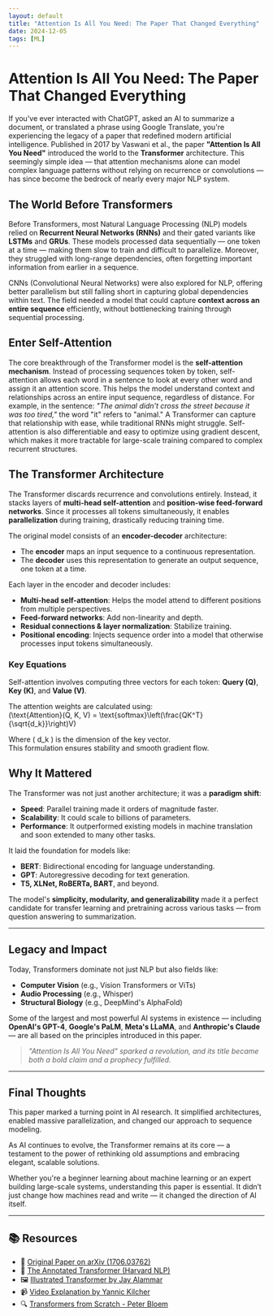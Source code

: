 ```yaml
---
layout: default
title: "Attention Is All You Need: The Paper That Changed Everything"
date: 2024-12-05
tags: [ML]
---
```


# Attention Is All You Need: The Paper That Changed Everything

If you've ever interacted with ChatGPT, asked an AI to summarize a document, or translated a phrase using Google Translate, you're experiencing the legacy of a paper that redefined modern artificial intelligence. 
Published in 2017 by Vaswani et al., the paper **"Attention Is All You Need"** introduced the world to the **Transformer** architecture. This seemingly simple idea — that attention mechanisms alone can model 
complex language patterns without relying on recurrence or convolutions — has since become the bedrock of nearly every major NLP system.

<!--more-->

## The World Before Transformers

Before Transformers, most Natural Language Processing (NLP) models relied on **Recurrent Neural Networks (RNNs)** and their gated variants like **LSTMs** and **GRUs**. These models processed data 
sequentially — one token at a time — making them slow to train and difficult to parallelize. Moreover, they struggled with long-range dependencies, often forgetting important information from earlier in a 
sequence.

CNNs (Convolutional Neural Networks) were also explored for NLP, offering better parallelism but still falling short in capturing global dependencies within text. The field needed a model that could 
capture **context across an entire sequence** efficiently, without bottlenecking training through sequential processing.

## Enter Self-Attention

The core breakthrough of the Transformer model is the **self-attention mechanism**. Instead of processing sequences token by token, self-attention allows each word in a sentence to look at every other word and
assign it an attention score. This helps the model understand context and relationships across an entire input sequence, regardless of distance. For example, in the sentence: _"The animal didn't cross the street 
because it was too tired,"_ the word "it" refers to "animal." A Transformer can capture that relationship with ease, while traditional RNNs might struggle. Self-attention is also differentiable and easy to 
optimize using gradient descent, which makes it more tractable for large-scale training compared to complex recurrent structures.

## The Transformer Architecture

The Transformer discards recurrence and convolutions entirely. Instead, it stacks layers of **multi-head self-attention** and **position-wise feed-forward networks**. Since it processes all tokens 
simultaneously, it enables **parallelization** during training, drastically reducing training time.

The original model consists of an **encoder-decoder** architecture:
- The **encoder** maps an input sequence to a continuous representation.
- The **decoder** uses this representation to generate an output sequence, one token at a time.

Each layer in the encoder and decoder includes:
- **Multi-head self-attention**: Helps the model attend to different positions from multiple perspectives.
- **Feed-forward networks**: Add non-linearity and depth.
- **Residual connections & layer normalization**: Stabilize training.
- **Positional encoding**: Injects sequence order into a model that otherwise processes input tokens simultaneously.

### Key Equations

Self-attention involves computing three vectors for each token: **Query (Q)**, **Key (K)**, and **Value (V)**.

The attention weights are calculated using:  
\(\text{Attention}(Q, K, V) = \text{softmax}\left(\frac{QK^T}{\sqrt{d_k}}\right)V\)

Where \( d_k \) is the dimension of the key vector.  
This formulation ensures stability and smooth gradient flow.

## Why It Mattered

The Transformer was not just another architecture; it was a **paradigm shift**:

- **Speed**: Parallel training made it orders of magnitude faster.
- **Scalability**: It could scale to billions of parameters.
- **Performance**: It outperformed existing models in machine translation and soon extended to many other tasks.

It laid the foundation for models like:

- **BERT**: Bidirectional encoding for language understanding.
- **GPT**: Autoregressive decoding for text generation.
- **T5, XLNet, RoBERTa, BART**, and beyond.

The model's **simplicity, modularity, and generalizability** made it a perfect candidate for transfer learning and pretraining across various tasks — from question answering to summarization.

---

## Legacy and Impact

Today, Transformers dominate not just NLP but also fields like:

- **Computer Vision** (e.g., Vision Transformers or ViTs)
- **Audio Processing** (e.g., Whisper)
- **Structural Biology** (e.g., DeepMind's AlphaFold)

Some of the largest and most powerful AI systems in existence — including **OpenAI's GPT-4**, **Google's PaLM**, **Meta's LLaMA**, and **Anthropic's Claude** — are all based on the principles introduced in this paper.

> *"Attention Is All You Need" sparked a revolution, and its title became both a bold claim and a prophecy fulfilled.*

---

## Final Thoughts

This paper marked a turning point in AI research. It simplified architectures, enabled massive parallelization, and changed our approach to sequence modeling. 

As AI continues to evolve, the Transformer remains at its core — a testament to the power of rethinking old assumptions and embracing elegant, scalable solutions.

Whether you're a beginner learning about machine learning or an expert building large-scale systems, understanding this paper is essential. It didn’t just change how machines read and write — it changed the direction of AI itself.

---

## 📚 Resources

- 🔗 [Original Paper on arXiv (1706.03762)](https://arxiv.org/abs/1706.03762)
- 📘 [The Annotated Transformer (Harvard NLP)](https://nlp.seas.harvard.edu/2018/04/03/attention.html)
- 🖼️ [Illustrated Transformer by Jay Alammar](https://jalammar.github.io/illustrated-transformer/)
- 📹 [Video Explanation by Yannic Kilcher](https://www.youtube.com/watch?v=iDulhoQ2pro)
- 🔍 [Transformers from Scratch - Peter Bloem](https://peterbloem.nl/blog/transformers)
